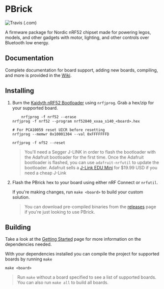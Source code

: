 # PBrick

![Travis (.com)](https://img.shields.io/travis/com/charlesportwoodii/pbrick.svg?style=for-the-badge)

A firmware package for Nordic nRF52 chipset made for powering legos, models, and other gadgets with motor, lighting, and other controls over Bluetooth low energy.

## Documentation

Complete documentation for board support, adding new boards, compiling, and more is provided in the [Wiki](https://github.com/charlesportwoodii/pbrick/wiki).

## Installing

1. Burn the [Kaidyth nRF52 Bootloader](https://github.com/charlesportwoodii/kaidyth_nrf52_bootloader/releases) using `nrfjprog`. Grab a hex/zip for your supported board.

    ```
        nrfjprog -f nrf52 --erase
    nrfjprog -f nrf52 --program nrf52840_xxaa_s140_<board>.hex

    # For PCA10059 reset UICR before resetting
    nrfjprog --memwr 0x10001304 --val 0xFFFFFFFD

    nrfjprog -f nf52 --reset
    ```

    > You'll need a Segger J-LINK in order to flash the bootloader with the Adafruit bootloader for the first time. Once the Adafruit bootloader is flashed, you can use `adafruit-nrfutil` to update the bootloader. Adafruit sells a [J-Link EDU Mini](https://www.adafruit.com/product/3571) for $19.99 USD if you need a cheap J-Link

2. Flash the PBrick hex to your board using either nRF Connect or `nrfutil`.

    If you're making changes, run `make <board>` to build your custom solution.

    > You can download pre-compiled binaries from the [releases](https://github.com/charlesportwoodii/pbrick/releases) page if you're just looking to use PBrick.

## Building

Take a look at the [Getting Started](https://github.com/charlesportwoodii/pbrick/wiki/Getting-Started) page for more information on the dependencies needed.

With your dependencies installed you can compile the project for supported boards by running `make`

```
make <board>
```

> Run `make` without a board specified to see a list of supported boards.
> You can also run `make all` to build all boards.